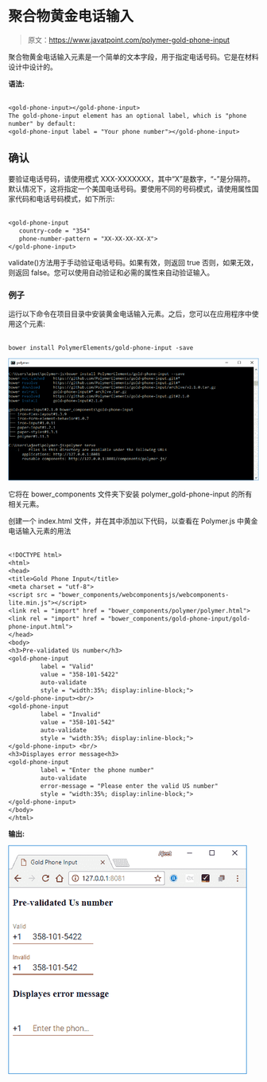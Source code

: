 # 聚合物黄金电话输入

> 原文：<https://www.javatpoint.com/polymer-gold-phone-input>

聚合物黄金电话输入元素是一个简单的文本字段，用于指定电话号码。它是在材料设计中设计的。

**语法:**

```

<gold-phone-input></gold-phone-input>
The gold-phone-input element has an optional label, which is "phone number" by default: 
<gold-phone-input label = "Your phone number"></gold-phone-input>

```

## 确认

要验证电话号码，请使用模式 XXX-XXXXXXX，其中“X”是数字，“-”是分隔符。默认情况下，这将指定一个美国电话号码。要使用不同的号码模式，请使用属性国家代码和电话号码模式，如下所示:

```

<gold-phone-input 
   country-code = "354"
   phone-number-pattern = "XX-XX-XX-XX-X">
</gold-phone-input>

```

validate()方法用于手动验证电话号码。如果有效，则返回 true 否则，如果无效，则返回 false。您可以使用自动验证和必需的属性来自动验证输入。

### 例子

运行以下命令在项目目录中安装黄金电话输入元素。之后，您可以在应用程序中使用这个元素:

```

bower install PolymerElements/gold-phone-input -save

```

![gold phone input](img/911697b4d7575071f2c7c535ff03ba8a.png)

它将在 bower_components 文件夹下安装 polymer_gold-phone-input 的所有相关元素。

创建一个 index.html 文件，并在其中添加以下代码，以查看在 Polymer.js 中黄金电话输入元素的用法

```

<!DOCTYPE html>
<html>
<head>
<title>Gold Phone Input</title>
<meta charset = "utf-8">
<script src = "bower_components/webcomponentsjs/webcomponents-lite.min.js"></script>
<link rel = "import" href = "bower_components/polymer/polymer.html">
<link rel = "import" href = "bower_components/gold-phone-input/gold-phone-input.html">
</head>
<body>
<h3>Pre-validated Us number</h3>
<gold-phone-input
         label = "Valid"
         value = "358-101-5422"
         auto-validate  
         style = "width:35%; display:inline-block;">
</gold-phone-input><br/>	
<gold-phone-input
         label = "Invalid"
         value = "358-101-542"
         auto-validate   
         style = "width:35%; display:inline-block;">
</gold-phone-input>	<br/>	
<h3>Displayes error message<h3>
<gold-phone-input 
         label = "Enter the phone number" 
         auto-validate 
         error-message = "Please enter the valid US number" 
         style = "width:35%; display:inline-block;">
</gold-phone-input>	
</body>
</html>

```

**输出:**

![gold phone input 2](img/caafa5a1dde271c7076ce7316ab116ae.png)